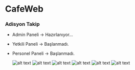 <h1>CafeWeb</h1>
  <h3>Adisyon Takip</h3>
  <ul>
  <li><p>Admin Paneli -> Hazırlanıyor...</p></li>
  <li><p>Yetkili Paneli -> Başlanmadı.</p></li>
  <li><p>Personel Paneli -> Başlanmadı.</p></li>
  
  ![alt text](https://github.com/totor-iot/CafeWeb/blob/master/Pictures/Login.png?raw=true)
  ![alt text](https://github.com/totor-iot/CafeWeb/blob/master/Pictures/AdminPaneli1.png?raw=true)
  ![alt text](https://github.com/totor-iot/CafeWeb/blob/master/Pictures/AdminPaneli2.png?raw=true)
  ![alt text](https://github.com/totor-iot/CafeWeb/blob/master/Pictures/AdminPaneli3.png?raw=true)
  ![alt text](https://github.com/totor-iot/CafeWeb/blob/master/Pictures/AdminPaneli4.png?raw=true)
  ![alt text](https://github.com/totor-iot/CafeWeb/blob/master/Pictures/AdminPaneli5.png?raw=true)

